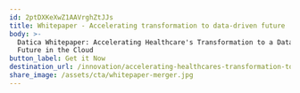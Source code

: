 ```yaml
---
id: 2ptDXKeXwZ1AAVrghZtJJs
title: Whitepaper - Accelerating transformation to data-driven future
body: >-
  Datica Whitepaper: Accelerating Healthcare's Transformation to a Data-Driven
  Future in the Cloud
button_label: Get it Now
destination_url: /innovation/accelerating-healthcares-transformation-to-data-driven-future/
share_image: /assets/cta/whitepaper-merger.jpg
---
```


  